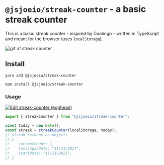# `@jsjoeio/streak-counter` - a basic streak counter

This is a basic streak counter - inspired by Duolingo - written in TypeScript and meant for the browser (uses `localStorage`).

![gif of streak counter](https://i.giphy.com/media/3oeSADtWioTfaSzRok/giphy.webp)

## Install

```shell
yarn add @jsjoeio/streak-counter
```

```shell
npm install @jsjoeio/streak-counter
```

### Usage

[![Edit streak-counter (egghead)](https://codesandbox.io/static/img/play-codesandbox.svg)](https://codesandbox.io/s/streak-counter-egghead-twsw1?fontsize=14&hidenavigation=1&theme=dark)

```typescript
import { streakCounter } from "@jsjoeio/streak-counter";

const today = new Date();
const streak = streakCounter(localStorage, today);
// streak returns an object:
// {
//    currentCount: 1,
//    lastLoginDate: "11/11/2021",
//    startDate: "11/11/2021",
// }
```
